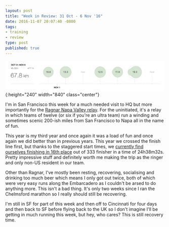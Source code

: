```yaml
---
layout: post
title: "Week in Review: 31 Oct - 6 Nov '16"
date: 2016-11-07 20:07:40 -0800
tags:
- training
- review
type: post
published: true
---
```


![Week in Review: 31 Oct - 6 Nov '16](/assets/week-in-review-31Oct-6Nov16.png){:height="240" width="840" class="center"}

I'm in San Francisco this week for a much needed visit to HQ but more importantly for the [Ragnar Napa Valley relay](https://www.runragnar.com/event-detail/relay/napavalley).  For the uninitiated, it's a relay in which teams of twelve (or six if you're an ultra team) run a winding and sometimes scenic 200-ish miles from San Francisco to Napa all in the name of fun.

This year is my third year and once again it was a load of fun and once again we did better than in previous years. This year we crossed the finish line first, but thanks to the staggered start times, we [currently find ourselves finishing in 16th place](http://www.webscorer.com/racedetails?raceid=85792) out of 333 finisher in a time of 24h38m32s.  Pretty impressive stuff and definitely worth me making the trip as the ringer and only non-US resident in our team.

Other than Ragnar, I've mostly been resting, recovering, socialising and drinking too much beer which means I only got out twice, both of which were very easy runs along the Embarcadero as I couldn't be arsed to do anything more.  This isn't a bad thing. It's only two weeks since I ran the Chelmsford marathon so I really should still be recovering.

I'm still in SF for part of this week and then off to Cincinnati for four days and then back to SF before flying back to the UK so I don't imagine I'll be getting in much running this week, but hey, who cares?  This is still recovery time.
